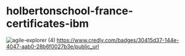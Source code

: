 # holbertonschool-france-certificates-ibm
![agile-explorer (4)](https://github.com/user-attachments/assets/c5397c30-4955-462c-944e-747cab5cf4ea)
https://www.credly.com/badges/30415d37-144e-4047-aab0-28b6f0027b3e/public_url
